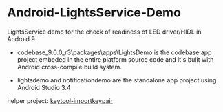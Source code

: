 # Android-LightsService-Demo
LightsService demo for the check of readiness of LED driver/HIDL in Android 9 



- codebase_9.0.0_r3\packages\apps\LightsDemo is the codebase app project embeded in the entire platform source code and it's built with Android cross-compile build system.

  

- lightsdemo and notificationdemo are the standalone app project using Android Studio 3.4



helper project: [keytool-importkeypair](https://github.com/getfatday/keytool-importkeypair "/keytool-importkeypair")
